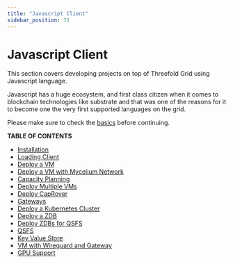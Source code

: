 ```yaml
---
title: "Javascript Client"
sidebar_position: 72
---
```


<h1> Javascript Client </h1>

This section covers developing projects on top of Threefold Grid using Javascript language.

Javascript has a huge ecosystem, and first class citizen when it comes to blockchain technologies like substrate and that was one of the reasons for it to become one the very first supported languages on the grid.

Please make sure to check the [basics](../../system_administrators/getstarted/tfgrid3_getstarted.md) before continuing.

**TABLE OF CONTENTS**

- [Installation](./grid3_javascript_installation.md)
- [Loading Client](./grid3_javascript_loadclient.md)
- [Deploy a VM](./grid3_javascript_vm.md)
- [Deploy a VM with Mycelium Network](./grid3_javascript_vm_with_mycelium_network.md)
- [Capacity Planning](./grid3_javascript_capacity_planning.md)
- [Deploy Multiple VMs](./grid3_javascript_vms.md)
- [Deploy CapRover](./grid3_javascript_caprover.md)
- [Gateways](./grid3_javascript_vm_gateways.md)
- [Deploy a Kubernetes Cluster](./grid3_javascript_kubernetes.md)
- [Deploy a ZDB](./grid3_javascript_zdb.md)
- [Deploy ZDBs for QSFS](./grid3_javascript_qsfs_zdbs.md)
- [QSFS](./grid3_javascript_qsfs.md)
- [Key Value Store](./grid3_javascript_kvstore.md)
- [VM with Wireguard and Gateway](./grid3_wireguard_gateway.md)
- [GPU Support](./grid3_javascript_gpu_support.md)